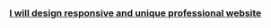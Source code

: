 ### [I will design responsive and unique professional website](https://www.fiverr.com/tal_alphons/create-a-professionally-responsive-and-unique-website?context_referrer=subcategory_listing&source=category_tree&ref_ctx_id=d2029166a4bd76cf742e30184b79f636&pckg_id=1&pos=24&context_type=rating&funnel=d2029166a4bd76cf742e30184b79f636&imp_id=6f23afc3-5edc-4894-b674-517ae18b3688)
